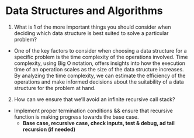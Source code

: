 # Data Structures and Algorithms

1. What is 1 of the more important things you should consider when deciding which data structure is best suited to solve a particular problem?
  - One of the key factors to consider when choosing a data structure for a specific problem is the time complexity of the operations involved. Time complexity, using Big O notation, offers insights into how the execution time of an operation scales as the size of the data structure increases. By analyzing the time complexity, we can estimate the efficiency of the operations and make informed decisions about the suitability of a data structure for the problem at hand.

2. How can we ensure that we’ll avoid an infinite recursive call stack?
  - Implement proper termination conditions && ensure that recursive function is making progress towards the base case.
      - **Base case, recursive case, check inputs, test & debug, ad tail recursion (if needed)**